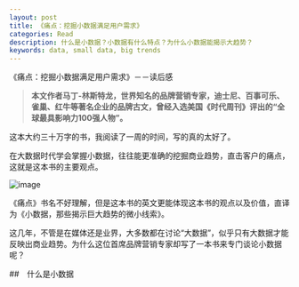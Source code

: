 ```yaml
---
layout: post
title: 《痛点：挖掘小数据满足用户需求》
categories: Read
description: 什么是小数据？小数据有什么特点？为什么小数据能揭示大趋势？
keywords: data, small data, big trends
---
```


《痛点：挖掘小数据满足用户需求》－－读后感

> **本文作者马丁-林斯特龙，世界知名的品牌营销专家，迪士尼、百事可乐、雀巢、红牛等著名企业的品牌古文，曾经入选美国《时代周刊》评出的“全球最具影响力100强人物”。**

这本大约三十万字的书，我阅读了一周的时间，写的真的太好了。

在大数据时代学会掌握小数据，往往能更准确的挖掘商业趋势，直击客户的痛点，这就是这本书的主要观点。

![image](https://github.com/weakchen007/aiwv.github.io/assets/58799395/bc4e63e5-843a-4ee6-95af-35332b488596)

《痛点》书名不好理解，但是这本书的英文更能体现这本书的观点以及价值，直译为《小数据，那些揭示巨大趋势的微小线索》。

这几年，不管是在媒体还是业界，大多数都在讨论“大数据”，似乎只有大数据才能反映出商业趋势。为什么这位首席品牌营销专家却写了一本书来专门谈论小数据呢？

##　什么是小数据




